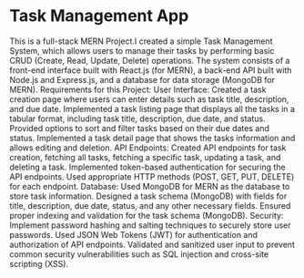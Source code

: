 # Task Management App
 This is a full-stack MERN Project.I created a simple Task Management System, which allows users to manage their tasks by performing basic CRUD (Create, Read, Update, Delete) operations. The system consists of a front-end interface built with React.js (for MERN), a back-end API built with Node.js and Express.js, and a database for data storage (MongoDB for MERN). Requirements for this Project: User Interface: Created a task creation page where users can enter details such as task title, description, and due date. Implemented a task listing page that displays all the tasks in a tabular format, including task title, description, due date, and status. Provided options to sort and filter tasks based on their due dates and status. Implemented a task detail page that shows the tasks information and allows editing and deletion. API Endpoints: Created API endpoints for task creation, fetching all tasks, fetching a specific task, updating a task, and deleting a task. Implemented token-based authentication for securing the API endpoints. Used appropriate HTTP methods (POST, GET, PUT, DELETE) for each endpoint. Database: Used MongoDB for MERN as the database to store task information. Designed a task schema (MongoDB) with fields for title, description, due date, status, and any other necessary fields. Ensured proper indexing and validation for the task schema (MongoDB). Security: Implement password hashing and salting techniques to securely store user passwords. Used JSON Web Tokens (JWT) for authentication and authorization of API endpoints. Validated and sanitized user input to prevent common security vulnerabilities such as SQL injection and cross-site scripting (XSS).
